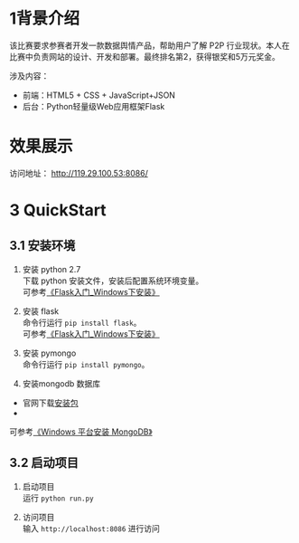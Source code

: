 # 1背景介绍
该比赛要求参赛者开发一款数据舆情产品，帮助用户了解 P2P 行业现状。本人在比赛中负责网站的设计、开发和部署。最终排名第2，获得银奖和5万元奖金。

涉及内容：
* 前端：HTML5 + CSS + JavaScript+JSON<br>
* 后台：Python轻量级Web应用框架Flask<br>

# 效果展示
访问地址： http://119.29.100.53:8086/

# 3 QuickStart
## 3.1 安装环境
1. 安装 python 2.7<br>
下载 python 安装文件，安装后配置系统环境变量。<br>
可参考[《Flask入门_Windows下安装》](https://www.cnblogs.com/Christeen/p/6514713.html)

2. 安装 flask<br>
命令行运行 `pip install flask`。<br>
可参考[《Flask入门_Windows下安装》](https://www.cnblogs.com/Christeen/p/6514713.html)

3. 安装 pymongo<br>
命令行运行 `pip install pymongo`。

4. 安装mongodb 数据库<br>
* 官网下载[安装包](https://www.mongodb.com/download-center#community)
*
可参考[《Windows 平台安装 MongoDB》](http://www.runoob.com/mongodb/mongodb-window-install.html)

## 3.2 启动项目

1. 启动项目<br>
运行 `python run.py`

2. 访问项目<br>
输入 `http://localhost:8086` 进行访问




